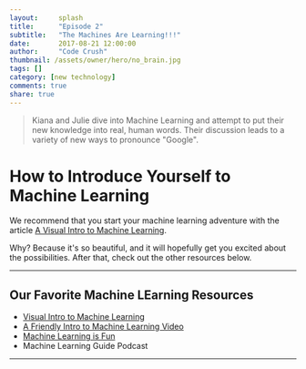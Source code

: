 ```yaml
---
layout:     splash
title:      "Episode 2"
subtitle:   "The Machines Are Learning!!!"
date:       2017-08-21 12:00:00
author:     "Code Crush"
thumbnail: /assets/owner/hero/no_brain.jpg
tags: []
category: [new technology]
comments: true
share: true
---
```


>Kiana and Julie dive into Machine Learning and attempt to put their new knowledge into real, human words. Their discussion leads to a variety of new ways to pronounce "Google".

# How to Introduce Yourself to Machine Learning
We recommend that you start your machine learning adventure with the article [A
Visual Intro to Machine Learning](http://www.r2d3.us/visual-intro-to-machine-learning-part-1/).


Why? Because it's so beautiful, and it will hopefully get you excited about the
possibilities. After that, check out the other resources below.


___

## Our Favorite Machine LEarning Resources


* [Visual Intro to Machine Learning](http://www.r2d3.us/visual-intro-to-machine-learning-part-1/)
* [A Friendly Intro to Machine Learning Video](https://www.youtube.com/watch?v=IpGxLWOIZy4)
* [Machine Learning is Fun](https://youtu.be/IpGxLWOIZy4) 
* Machine Learning Guide Podcast 

___
